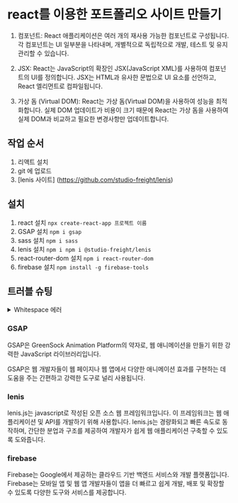 # react를 이용한 포트폴리오 사이트 만들기
1. 컴포넌트: React 애플리케이션은 여러 개의 재사용 가능한 컴포넌트로 구성됩니다. 각 컴포넌트는 UI 일부분을 나타내며, 개별적으로 독립적으로 개발, 테스트 및 유지 관리할 수 있습니다.   
   
2. JSX: React는 JavaScript의 확장인 JSX(JavaScript XML)를 사용하여 컴포넌트의 UI를 정의합니다. JSX는 HTML과 유사한 문법으로 UI 요소를 선언하고, React 엘리먼트로 컴파일됩니다.   
   
3. 가상 돔 (Virtual DOM): React는 가상 돔(Virtual DOM)을 사용하여 성능을 최적화합니다. 실제 DOM 업데이트가 비용이 크기 때문에 React는 가상 돔을 사용하여 실제 DOM과 비교하고 필요한 변경사항만 업데이트합니다.   
   
## 작업 순서
1. 리액트 설치
2. git 에 업로드
3. [lenis 사이트] (https://github.com/studio-freight/lenis)

## 설치
1. react 설치 `npx create-react-app 프로젝트 이름`
2. GSAP 설치 `npm i gsap`
3. sass 설치 `npm i sass`
4. lenis 설치 `npm i npm i @studio-freight/lenis`
5. react-router-dom 설치 `npm i react-router-dom`
6. firebase 설치 `npm install -g firebase-tools`

## 트러블 슈팅
<details>
<summary>Whitespace 에러</summary>
유닉스 시스템에서는 한 줄의 끝이 LF(Line Feed)로 이루어지는 반면, 윈도우에서는 줄 하나가 CR(Carriage Return)와 LF(Line Feed), 즉 CRLF로 이루어지는데
Git이 이 둘 중 어느 쪽을 선택할지 혼란이 온 것이다 !

해결방법   
`git config --global core.autocrlf true`  // 시스템 전체에 적용   
`git config core.autocrlf true` // 해당 프로젝트에만 적용    
</details>

### GSAP
GSAP은 GreenSock Animation Platform의 약자로, 웹 애니메이션을 만들기 위한 강력한 JavaScript 라이브러리입니다. 
   
GSAP은 웹 개발자들이 웹 페이지나 웹 앱에서 다양한 애니메이션 효과를 구현하는 데 도움을 주는 간편하고 강력한 도구로 널리 사용됩니다.   
   
### lenis
lenis.js는 javascript로 작성된 오픈 소스 웹 프레임워크입니다. 이 프레임워크는 웹 애플리케이션 및 API를 개발하기 위해 사용합니다. lenis.js는 경량화되고 빠른 속도로 동작하며, 간단한 분업과 구조를 제공하여 개발자가 쉽게 웹 애플리케이션 구축할 수 있도록 도와줍니다.
   
### firebase
Firebase는 Google에서 제공하는 클라우드 기반 백엔드 서비스와 개발 플랫폼입니다. Firebase는 모바일 앱 및 웹 앱 개발자들이 앱을 더 빠르고 쉽게 개발, 배포 및 확장할 수 있도록 다양한 도구와 서비스를 제공합니다.
